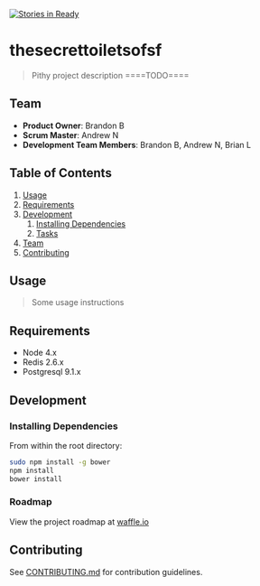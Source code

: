 [![Stories in Ready](https://badge.waffle.io/amused-rutabega/thesecrettoiletsofsf.png?label=ready&title=Ready)](https://waffle.io/amused-rutabega/thesecrettoiletsofsf)
# thesecrettoiletsofsf

> Pithy project description ====TODO====

## Team

  - __Product Owner__: Brandon B
  - __Scrum Master__: Andrew N
  - __Development Team Members__: Brandon B, Andrew N, Brian L

## Table of Contents

1. [Usage](#Usage)
1. [Requirements](#requirements)
1. [Development](#development)
    1. [Installing Dependencies](#installing-dependencies)
    1. [Tasks](#tasks)
1. [Team](#team)
1. [Contributing](#contributing)

## Usage

> Some usage instructions

## Requirements

- Node 4.x
- Redis 2.6.x
- Postgresql 9.1.x

## Development

### Installing Dependencies

From within the root directory:

```sh
sudo npm install -g bower
npm install
bower install
```

### Roadmap

View the project roadmap at [waffle.io](https://waffle.io/amused-rutabega/thesecrettoiletsofsf)


## Contributing

See [CONTRIBUTING.md](CONTRIBUTING.md) for contribution guidelines.
